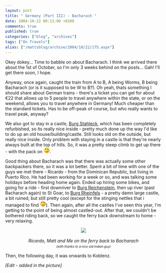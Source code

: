 ```yaml
---
layout: post
title: " Germany (Part III) - Bacharach "
date: 2004-10-22 00:13:00 +0100
comments: true
published: true
categories: ["blog", "archives"]
tags: ["On Travels"]
alias: ["/mattsblog/archive/2004/10/22/175.aspx"]
---
```

<!-- more -->

<P>Okey dokey... Time to babble on about Bacharach. I think we arrived there about the 1st of October, so I'm only 3 weeks behind on the posts... Gah! I'll get there soon, I hope.</P>
 <P>Anyway, once again, caught the train from A to B, A being Worms, B being Bacharach (or is it supposed to be W to B?). Oh yeah, thats something I should share about German trains - there's a ticket you can get for about &#8364;22 that allows up to 5 people to travel anywhere within the state, or on the weekend, allows you to travel anywhere in Germany! Much cheaper than the standard tickets. Has to be off-peak of course, but who really wants to travel peak, anyway?</P>
 <P>We also got to stay in a castle, <A href="http://www.bacharach.mittelrhein.net/rhein/burgen-burg-stahleck/">Burg Stahleck</A>, which has been completely refurbished, so its really nice inside - pretty much done up the way I'd like to do up an old house/building/castle. Still looks old on the outside, but really nice inside. Only problem with staying in a castle is that they're nearly always built at the top of hills. So, it was a pretty steep climb to get up there - with the pack on <IMG alt=":)" class="emoticon" src="/images/emotions/emotion-6.gif">. 
 <P></P>
 <P>Good thing about Bacharach was that there was actually some other backpackers there, so it was a lot better. Spent a bit of time with one of the guys we met there - Ricardo - from the Dominican Republic, but living in Puerto Rico. He had been working for a week or so, and was talking some holidays before heading home again. Ended up hiring some bikes, and going for a ride - first downriver to <A href="http://www.burg-reichenstein.com/">Burg Reichenstein</A>, then up river (past Bacharach again) to St Goar, to <A href="http://www.burg-rheinfels.com/">Burg Rheinfels</A> - a pretty damn large castle, a bit ruined, but still pretty cool (except for the stinging nettles that i managed to find <IMG alt=":)" class="emoticon" src="/images/emotions/emotion-6.gif">). Then again, after all the castles I've seen this year, I'm getting to the point of being almost castled-out. After that, we couldn't be bothered riding back, so we caught the ferry back downstream to home - very relaxing.</P>
 <P align=center><IMG src="/images/thumbnails/%2f03+-+TheTrip%2f06+-+Germany+-+September+27+to+October+5%2f03+-+Bacharach%2f01+-+Day+trip+to+St+Goar%2fPA030149.JPG.lnk&amp;thumbnailtype=photoalbumpage"></P>
 <P align=center><EM>Ricardo, Matt and Me on the ferry back to Bacharach<BR><FONT size=1>(with thanks to a nice old Indian guy)</FONT></EM></P>
 <P>Then, the following day, it was onwards to Koblenz.</P>
 <P><EM>[Edit - added in the picture]</EM></P>
